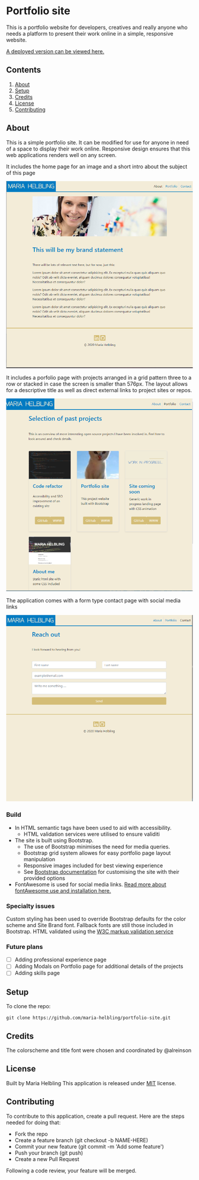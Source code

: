 # Portfolio site

This is a portfolio website for developers, creatives and really anyone who needs a platform to present their work online in a simple, responsive website.

[A deployed version can be viewed here.](https://maria-helbling.github.io/portfolio-site/)

## Contents

1. [About](#about)
2. [Setup](#setup)
3. [Credits](#credits)
4. [License](#license)
5. [Contributing](#contributing)

## About

This is a simple portfolio site. It can be modified for use for anyone in need of a space to display their work online.
Responsive design ensures that this web applications renders well on any screen.

It includes the home page for an image and a short intro about the subject of this page

![Screenshot of About page](Images/screenshot_about.png)

It includes a porfolio page with projects arranged in a grid pattern three to a row or stacked in case the screen is smaller than 576px.
The layout allows for a descriptive title as well as direct external links to project sites or repos. 

![Screenshot of Portfolio page](Images/screenshot_portfolio.png)

The application comes with a form type contact page with social media links

![Screenshot of Contact page](Images/screenshot_contact.png)

### Build

* In HTML semantic tags have been used to aid with accessibility.
   * HTML validation services were utilised to ensure validiti
* The site is built using Bootstrap.
   * The use of Bootstrap minimises the need for media queries.
   * Bootstrap grid system allowes for easy portfolio page layout manipulation
   * Responsive images included for best viewing experience 
   * See [Bootstrap documentation](https://getbootstrap.com/docs/4.5/getting-started/introduction/) for customising the site with their provided options
* FontAwesome is used for social media links. [Read more about fontAwesome use and installation here.](https://fontawesome.com/how-to-use/on-the-web/referencing-icons/basic-use)


### Specialty issues

Custom styling has been used to override Bootstrap defaults for the color scheme and Site Brand font. 
Fallback fonts are still those included in Bootstrap.
HTML validated using the [W3C markup validation service](https://validator.w3.org/)

### Future plans

- [ ] Adding professional experience page
- [ ] Adding Modals on Portfolio page for additional details of the projects
- [ ] Adding skills page

## Setup

To clone the repo:
```
git clone https://github.com/maria-helbling/portfolio-site.git
``` 

## Credits

The colorscheme and title font were chosen and coordinated by @alreinson

## License

Built by Maria Helbling
This application is released under [MIT](LICENSE.txt) license.

## Contributing

To contribute to this application, create a pull request.
Here are the steps needed for doing that:
- Fork the repo
- Create a feature branch (git checkout -b NAME-HERE)
- Commit your new feature (git commit -m 'Add some feature')
- Push your branch (git push)
- Create a new Pull Request

Following a code review, your feature will be merged.
